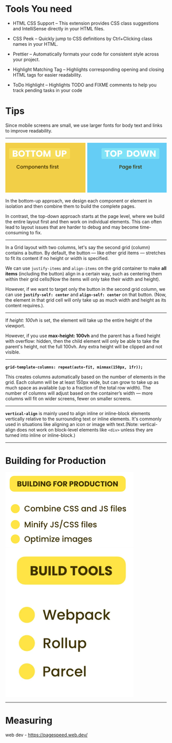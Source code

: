 # Tools You need

- HTML CSS Support – This extension provides CSS class suggestions and IntelliSense directly in your HTML files.

- CSS Peek – Quickly jump to CSS definitions by Ctrl+Clicking class names in your HTML.

- Prettier – Automatically formats your code for consistent style across your project.

- Highlight Matching Tag – Highlights corresponding opening and closing HTML tags for easier readability.

- ToDo Highlight – Highlights TODO and FIXME comments to help you track pending tasks in your code

# Tips

Since mobile screens are small, we use larger fonts for body text and links to improve readability.

---

<img src="./Images/image-1.png" width="600">

In the bottom-up approach, we design each component or element in isolation and then combine them to build the complete pages.

In contrast, the top-down approach starts at the page level, where we build the entire layout first and then work on individual elements. This can often lead to layout issues that are harder to debug and may become time-consuming to fix.

---

In a Grid layout with two columns, let's say the second grid (column) contains a button. By default, the button — like other grid items — stretches to fit its content if no height or width is specified.

We can use `justify-items` and `align-items` on the grid container to make **all items** (including the button) align in a certain way, such as centering them within their grid cells(Now the items will only take their width and height).

However, if we want to target only the button in the second grid column, we can use **`justify-self: center`** and **`align-self: center`** on that button. (Now, the element in that grid cell will only take up as much width and height as its content requires.).

---

If _height: 100vh_ is set, the element will take up the entire height of the viewport.

However, if you use **max-height: 100vh** and the parent has a fixed height with overflow: hidden, then the child element will only be able to take the parent's height, not the full 100vh. Any extra height will be clipped and not visible.

---

**`grid-template-columns: repeat(auto-fit, minmax(150px, 1fr));`**

This creates columns automatically based on the number of elements in the grid. Each column will be at least 150px wide, but can grow to take up as much space as available (up to a fraction of the total row width).
The number of columns will adjust based on the container’s width — more columns will fit on wider screens, fewer on smaller screens.

---

**`vertical-align`** is mainly used to align inline or inline-block elements vertically relative to the surrounding text or inline elements. It's commonly used in situations like aligning an icon or image with text.(Note: vertical-align does not work on block-level elements like `<div>` unless they are turned into inline or inline-block.)

---

# Building for Production

<img src="./Images/image-2.png" width="400">

<img src="./Images/image-3.png" width="400">

---

# Measuring

web dev - https://pagespeed.web.dev/
